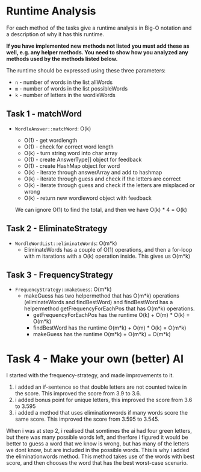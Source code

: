 # Runtime Analysis

For each method of the tasks give a runtime analysis in Big-O notation and a description of why it has this runtime.

**If you have implemented new methods not listed you must add these as well, e.g. any helper methods. You need to show how you analyzed any methods used by the methods listed below.**

The runtime should be expressed using these three parameters:

- `n` - number of words in the list allWords
- `m` - number of words in the list possibleWords
- `k` - number of letters in the wordleWords

## Task 1 - matchWord

- `WordleAnswer::matchWord`: O(k)

  - O(1) - get wordlength
  - O(1) - check for correct word length
  - O(k) - turn string word into char array
  - O(1) - create AnswerType[] object for feedback
  - O(1) - create HashMap object for word
  - O(k) - iterate through answerArray and add to hashmap
  - O(k) - iterate through guess and check if the letters are correct
  - O(k) - iterate through guess and check if the letters are misplaced or wrong
  - O(k) - return new wordleword object with feedback

  We can ignore O(1) to find the total, and then we have O(k) \* 4 = O(k)

## Task 2 - EliminateStrategy

- `WordleWordList::eliminateWords`: O(m\*k)
  - EliminateWords has a couple of O(1) operations, and then a for-loop with m itarations with a O(k) operation inside. This gives us O(m\*k)

## Task 3 - FrequencyStrategy

- `FrequencyStrategy::makeGuess`: O(m\*k)
  - makeGuess has two helpermethod that has O(m\*k) operations (eliminateWords and findBestWord) and findBestWord has a helpermethod getFrequencyForEachPos that has O(m\*k) operations.
    - getFrequencyForEachPos has the runtime O(k) + O(m) \* O(k) = O(m\*k)
    - findBestWord has the runtime O(m\*k) + O(m) \* O(k) = O(m\*k)
    - makeGuess has the runtime O(m\*k) + O(m\*k) = O(m\*k)

# Task 4 - Make your own (better) AI

I started with the frequency-strategy, and made improvements to it.

1. i added an if-sentence so that double letters are not counted twice in the score. This improved the score from 3.9 to 3.6.
2. i added bonus point for unique letters, this improved the score from 3.6 to 3.595
3. i added a method that uses eliminationwords if many words score the same score. This improved the score from 3.595 to 3.545.

When i was at step 2, i realised that somtimes the ai had four green letters, but there was many possible words left, and therfore i figured it would be better to guess a word that we know is wrong, but has many of the letters we dont know, but are included in the possible words. This is why i added the eliminationwords method. This method takes use of the words with best score, and then chooses the word that has the best worst-case scenario.
